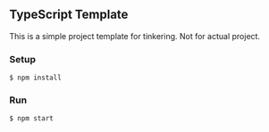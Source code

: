 ## TypeScript Template

This is a simple project template for tinkering.
Not for actual project.

### Setup

```
$ npm install
```


### Run

```
$ npm start
```
